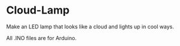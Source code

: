 # Cloud-Lamp
Make an LED lamp that looks like a cloud and lights up in cool ways.

All .INO files are for Arduino.
